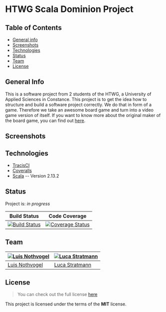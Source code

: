 # **HTWG Scala Dominion Project**
## Table of Contents
* [General info](#general-info)
* [Screenshots](#screenshots)
* [Technologies](#technologies)
* [Status](#status)
* [Team](#team)
* [License](#License)

## General Info
This is a software project from 2 students of the HTWG, a University of Applied Sciences in Constance. This project is to get the idea how to structure and build a software project correctly. We do that in form of a game. Therefore we take an awesome board game and turn into a video game version of itself. If you want to know more about the original maker of the board game, you can find out [here](http://riograndegames.com/Game/278-Dominion).

## Screenshots

## Technologies
* [TracisCI](https://travis-ci.org)
* [Coveralls](https://coveralls.io)
* [Scala](https://www.scala-lang.org/) -- Version 2.13.2

## Status
Project is: _in progress_

| Build Status  | Code Coverage |
| ------------- | ------------- |
| [![Build Status](https://travis-ci.org/Involute1/de.htwg.se.dominion.svg?branch=Development_Luis)](https://travis-ci.org/Involute1/de.htwg.se.dominion)  | [![Coverage Status](https://coveralls.io/repos/github/Involute1/de.htwg.se.dominion/badge.svg)](https://coveralls.io/github/Involute1/de.htwg.se.dominion)  |

## Team
[![Luis Nothvogel](https://avatars1.githubusercontent.com/u/48949590?s=400&v=4)](https://github.com/Involute1) | [![Luca Stratmann](https://avatars3.githubusercontent.com/u/48965803?s=400&v=4)](https://github.com/M1negam3)
---|---
[Luis Nothvogel](https://github.com/Involute1) |[Luca Stratmann](https://github.com/M1negam3)

## License
>You can check out the full license [here](https://github.com/Involute1/de.htwg.se.dominion/blob/Tests/LICENSE)

This project is licensed under the terms of the **MIT** license.
